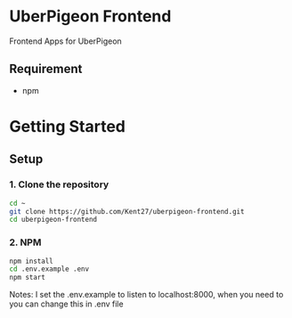 # UberPigeon Frontend

Frontend Apps for UberPigeon

## Requirement

- npm

# Getting Started

## Setup

### **1. Clone the repository**

```bash
cd ~
git clone https://github.com/Kent27/uberpigeon-frontend.git
cd uberpigeon-frontend
```

### **2. NPM**

```bash
npm install
cd .env.example .env
npm start
```

Notes: I set the .env.example to listen to localhost:8000, when you need to you can change this in .env file
